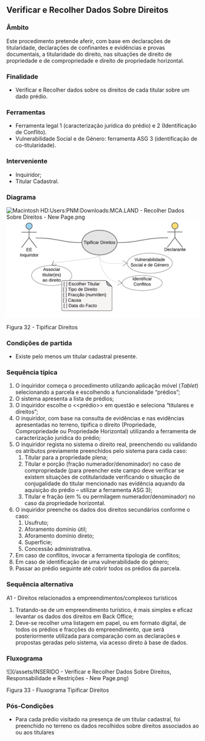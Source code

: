 ## Verificar e Recolher Dados Sobre Direitos

### Âmbito

Este procedimento pretende aferir, com base em declarações de titularidade, declarações de confinantes e evidências e provas documentais, a titularidade do direito, nas situações de direito de propriedade e de compropriedade e direito de propriedade horizontal.

### Finalidade

* Verificar e Recolher dados sobre os direitos de cada titular sobre um dado prédio.

### Ferramentas

* Ferramenta legal 1 \(caracterização jurídica do prédio\) e 2 \(Identificação de Conflito\).
* Vulnerabilidade Social e de Género: ferramenta ASG 3 \(identificação de co-titularidade\).

### Interveniente

* Inquiridor;
* Titular Cadastral.

### Diagrama

![Macintosh HD:Users:PNM:Downloads:MCA.LAND - Recolher Dados Sobre Direitos - New Page.png](../assets/macintosh_hduserspnmdownloadsmc.png)![](/assets/32.png)

Figura 32 - Tipificar Direitos

### Condições de partida

* Existe pelo menos um titular cadastral presente.

### Sequência típica

1. O inquiridor começa o procedimento utilizando aplicação móvel \(_Tablet_\) selecionando a parcela e escolhendo a funcionalidade “prédios”;
2. O sistema apresenta a lista de prédios;
3. O inquiridor escolhe o &lt;&lt;prédio&gt;&gt; em questão e seleciona “titulares e direitos”;
4. O inquiridor, com base na consulta de evidências e nas evidências apresentadas no terreno, tipifica o direito \(Propriedade, Compropriedade ou Propriedade Horizontal\) utilizando a ferramenta de caracterização jurídica do prédio;
5. O inquiridor regista no sistema o direito real, preenchendo ou validando os atributos previamente preenchidos pelo sistema para cada caso:
   1. Titular para a propriedade plena;
   2. Titular e porção \(fração numerador/denominador\) no caso de compropriedade \(para preencher este campo deve verificar se existem situações de cotitularidade verificando o situação de conjugalidade do titular mencionado nas evidência aquando da aquisição do prédio – utilizar a ferramenta ASG 3\);
   3. Titular e fração \(em % ou permilagem numerador/denominador\) no caso da propriedade horizontal.
6. O inquiridor preenche os dados dos direitos secundários conforme o caso:
   1. Usufruto;
   2. Aforamento domínio útil;
   3. Aforamento domínio direto;
   4. Superfície;
   5. Concessão administrativa.
7. Em caso de conflitos, invocar a ferramenta tipologia de conflitos;
8. Em caso de identificação de uma vulnerabilidade do género;
9. Passar ao prédio seguinte até cobrir todos os prédios da parcela.

### Sequência alternativa

A1 - Direitos relacionados a empreendimentos/complexos turísticos

1. Tratando-se de um empreendimento turístico, é mais simples e eficaz levantar os dados dos direitos em Back Office;
2. Deve-se recolher uma listagem em papel, ou em formato digital, de todos os prédios e fracções do empreendimento, que será posteriormente utilizada para comparação com as declarações e propostas geradas pelo sistema, via acesso direto à base de dados.

### Fluxograma

![](/assets/INSERIDO - Verificar e Recolher Dados Sobre Direitos, Responsabilidade e Restrições - New Page.png)

Figura 33 - Fluxograma Tipificar Direitos

### Pós-Condições

* Para cada prédio visitado na presença de um titular cadastral, foi preenchido no terreno os dados recolhidos sobre direitos associados ao ou aos titulares




